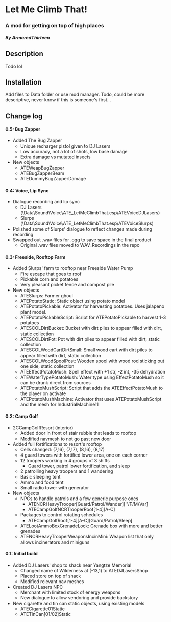 # Let Me Climb That!
### A mod for getting on top of high places
#### *By ArmoredThirteen*


## Description
Todo lol


## Installation
Add files to Data folder or use mod manager.
Todo, could be more descriptive, never know if this is someone's first...


## Change log
#### 0.5: Bug Zapper
- Added The Bug Zapper
	- Unique recharger pistol given to DJ Lasers
	- Low accuracy, not a lot of shots, low base damage
	- Extra damage vs mutated insects
- New objects
	- ATEWeapBugZapper
	- ATEBugZapperBeam
	- ATEDummyBugZapperDamage
#### 0.4: Voice, Lip Sync
- Dialogue recording and lip sync
	- DJ Lasers (\Data\Sound\Voice\ATE_LetMeClimbThat.esp\ATEVoiceDJLasers)
	- Slurps (\Data\Sound\Voice\ATE_LetMeClimbThat.esp\ATEVoiceSlurps)
- Polished some of Slurps' dialogue to reflect changes made during recording
- Swapped out .wav files for .ogg to save space in the final product
	- Original .wav files moved to WAV_Recordings in the repo
#### 0.3: Freeside, Rooftop Farm
- Added Slurps' farm to rooftop near Freeside Water Pump
	- Fire escape that goes to roof
	- Pickable corn and potatoes
	- Very pleasant picket fence and compost pile
- New objects
	- ATESlurps: Farmer ghoul
	- ATEPotatoStatic: Static object using potato model
	- ATEPotatoPickable: Activator for harvesting potatoes. Uses jalapeno plant model.
	- ATEPotatoPickableScript: Script for ATEPotatoPickable to harvest 1-3 potatoes
	- ATESCOLDirtBucket: Bucket with dirt piles to appear filled with dirt, static collection
	- ATESCOLDirtPot: Pot with dirt piles to appear filled with dirt, static collection
	- ATESCOLWoodCartDirtSmall: Small wood cart with dirt piles to appear filled with dirt, static collection
	- ATESCOLWoodSpoolPost: Wooden spool with wood rod sticking out one side, static collection
	- ATEEffectPotatoMush: Spell effect with +1 str, -2 int, -35 dehydration
	- ATEWaterTypePotatoMush: Water type using EffectPotatoMush so it can be drunk direct from sources
	- ATEPotatoMushScript: Script that adds the ATEEffectPotatoMush to the player on activate
	- ATEPotatoMushMachine: Activator that uses ATEPotatoMushScript and the mesh for IndustrialMachine11
#### 0.2: Camp Golf
- 2CCampGolfResort (interior)
	- Added door in front of stair rubble that leads to rooftop
	- Modified navmesh to not go past new door
- Added full fortifications to resort's rooftop
	- Cells changed: (7,16), (7,17), (8,16), (8,17)
	- 4 guard towers with fortified lower area, one on each corner
	- 12 troopers working in 4 groups of 3 shifts
		- Guard tower, patrol lower fortification, and sleep
	- 2 patrolling heavy troopers and 1 wandering
	- Basic sleeping tent
	- Ammo and food tent
	- Small radio tower with generator
- New objects
	- NPCs to handle patrols and a few generic purpose ones
		- ATENCRHeavyTrooper[Guard/Patrol/Wander][''/F/M/Var]
		- ATECampGolfNCRTrooperRoof[1-4][A-C]
	- Packages to control rotating schedules
		- ATECampGolfRoof[1-4][A-C][Guard/Patrol/Sleep]
	- ATELootAmmoBoxGrenadeLock: Grenade box with more and better grenades
	- ATENCRHeavyTrooperWeaponsIncinMini: Weapon list that only allows incinerators and miniguns
#### 0.1: Initial build
- Added DJ Lasers' shop to shack near Yangtze Memorial
	- Changed name of Wilderness at (-13,1) to ATEDJLasersShop
	- Placed store on top of shack
	- Modified relevant nav meshes
- Created DJ Lasers NPC
	- Merchant with limited stock of energy weapons
	- New dialogue to allow vendoring and provide backstory
- New cigarette and tin can static objects, using existing models
	- ATECigarette01Static
	- ATETinCan[01/02]Static
